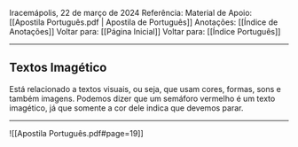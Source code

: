 Iracemápolis, 22 de março de 2024
Referência:
Material de Apoio: [[Apostila Português.pdf | Apostila de Português]]
Anotações: [[Índice de Anotações]]
Voltar para: [[Página Inicial]]
Voltar para: [[Índice Português]]
___________________
## Textos Imagético
Está relacionado a textos visuais, ou seja, que usam cores, formas, sons e também imagens. Podemos dizer que um semáforo vermelho é um texto imagético, já que somente a cor dele indica que devemos parar.

___________________

![[Apostila Português.pdf#page=19]]
